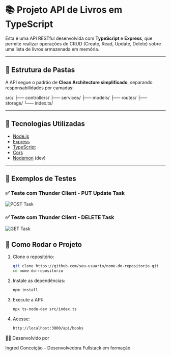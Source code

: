 # 📚 Projeto API de Livros em TypeScript

Esta é uma API RESTful desenvolvida com **TypeScript** e **Express**, que permite realizar operações de CRUD (Create, Read, Update, Delete) sobre uma lista de livros armazenada em memória.

---

## 📁 Estrutura de Pastas

A API segue o padrão de **Clean Architecture simplificado**, separando responsabilidades por camadas:

src/
├── controllers/
├── services/ 
├── models/ 
├── routes/
├── storage/ 
└── index.ts/


---

## 🚀 Tecnologias Utilizadas

- [Node.js](https://nodejs.org/)
- [Express](https://expressjs.com/)
- [TypeScript](https://www.typescriptlang.org/)
- [Cors](https://www.npmjs.com/package/cors)
- [Nodemon](https://www.npmjs.com/package/nodemon) (dev)

---


## 📸 Exemplos de Testes

### ✅ Teste com Thunder Client - PUT Update Task
  ![POST Task](test-images/post.task.jpeg)

### ✅ Teste com Thunder Client - DELETE Task
  ![GET Task](test-images/get.task.jpeg)


## 🔧 Como Rodar o Projeto

1. Clone o repositório:
   ```bash
   git clone https://github.com/seu-usuario/nome-do-repositorio.git
   cd nome-do-repositorio

2. Instale as dependências:
    ```bash
    npm install

3. Execute a API:
    ```bash
    npx ts-node-dev src/index.ts

4. Acesse:
    ```bash
    http://localhost:3000/api/books

👩‍💻 Desenvolvido por

Ingred Conceição – Desenvolvedora Fullstack em formação





